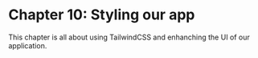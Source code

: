 # Chapter 10: Styling our app

This chapter is all about using TailwindCSS and enhanching the UI of our application.
